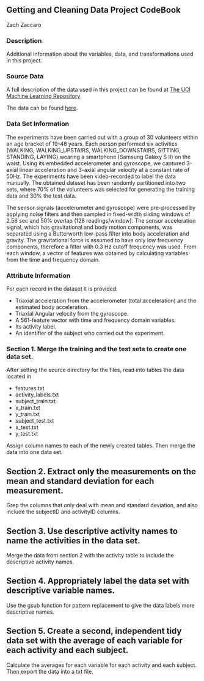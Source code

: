 ## Getting and Cleaning Data Project CodeBook

Zach Zaccaro

### Description
Additional information about the variables, data, and transformations used in this project.

### Source Data
A full description of the data used in this project can be found at [The UCI Machine Learning Repository](http://archive.ics.uci.edu/ml/datasets/Human+Activity+Recognition+Using+Smartphones)

The data can be found [here](https://d396qusza40orc.cloudfront.net/getdata%2Fprojectfiles%2FUCI%20HAR%20Dataset.zip).  

### Data Set Information
The experiments have been carried out with a group of 30 volunteers within an age bracket of 19-48 years. Each person performed six activities (WALKING, WALKING_UPSTAIRS, WALKING_DOWNSTAIRS, SITTING, STANDING, LAYING) wearing a smartphone (Samsung Galaxy S II) on the waist. Using its embedded accelerometer and gyroscope, we captured 3-axial linear acceleration and 3-axial angular velocity at a constant rate of 50Hz. The experiments have been video-recorded to label the data manually. The obtained dataset has been randomly partitioned into two sets, where 70% of the volunteers was selected for generating the training data and 30% the test data. 

The sensor signals (accelerometer and gyroscope) were pre-processed by applying noise filters and then sampled in fixed-width sliding windows of 2.56 sec and 50% overlap (128 readings/window). The sensor acceleration signal, which has gravitational and body motion components, was separated using a Butterworth low-pass filter into body acceleration and gravity. The gravitational force is assumed to have only low frequency components, therefore a filter with 0.3 Hz cutoff frequency was used. From each window, a vector of features was obtained by calculating variables from the time and frequency domain.

### Attribute Information
For each record in the dataset it is provided: 
- Triaxial acceleration from the accelerometer (total acceleration) and the estimated body acceleration. 
- Triaxial Angular velocity from the gyroscope. 
- A 561-feature vector with time and frequency domain variables. 
- Its activity label. 
- An identifier of the subject who carried out the experiment.

### Section 1. Merge the training and the test sets to create one data set.
After setting the source directory for the files, read into tables the data located in
- features.txt
- activity_labels.txt
- subject_train.txt
- x_train.txt
- y_train.txt
- subject_test.txt
- x_test.txt
- y_test.txt

Assign column names to each of the newly created tables. Then merge the data into one data set.

## Section 2. Extract only the measurements on the mean and standard deviation for each measurement. 
Grep the columns that only deal with mean and standard deviation, and also include the subjectID and activityID columns.

## Section 3. Use descriptive activity names to name the activities in the data set.
Merge the data from section 2 with the activity table to include the descriptive activity names.

## Section 4. Appropriately label the data set with descriptive variable names.
Use the gsub function for pattern replacement to give the data labels more descriptive names.

## Section 5. Create a second, independent tidy data set with the average of each variable for each activity and each subject. 
Calculate the averages for each variable for each activity and each subject. Then export the data into a txt file.
